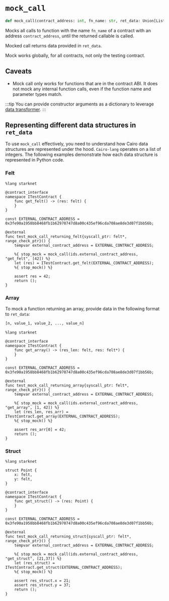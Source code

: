 # `mock_call`

```python
def mock_call(contract_address: int, fn_name: str, ret_data: Union[List[int], Dict]) -> Callable: ...
```

Mocks all calls to function with the name `fn_name` of a contract with an address `contract_address`, until the returned callable is called. 

Mocked call returns data provided in `ret_data`.

Mock works globally, for all contracts, not only the testing contract.

## Caveats
- Mock call only works for functions that are in the contract ABI. It does not mock any internal function calls, even if the function name and parameter types match.

:::tip
You can provide constructor arguments as a dictionary to leverage [data transformer](README.md#data-transformer).
:::

## Representing different data structures in `ret_data`

To use `mock_call` effectively, you need to understand how Cairo data structures are represented under the hood. `Cairo-lang` operates on a list of integers. The following examples demonstrate how each data structure is represented in Python code.


### Felt

```cairo title="mocked_call returns a felt"
%lang starknet

@contract_interface
namespace ITestContract {
    func get_felt() -> (res: felt) {
    }
}

const EXTERNAL_CONTRACT_ADDRESS = 0x3fe90a1958bb8468fb1b62970747d8a00c435ef96cda708ae8de3d07f1bb56b;

@external
func test_mock_call_returning_felt{syscall_ptr: felt*, range_check_ptr}() {
    tempvar external_contract_address = EXTERNAL_CONTRACT_ADDRESS;

    %{ stop_mock = mock_call(ids.external_contract_address, "get_felt", [42]) %}
    let (res) = ITestContract.get_felt(EXTERNAL_CONTRACT_ADDRESS);
    %{ stop_mock() %}

    assert res = 42;
    return ();
}
```

### Array

To mock a function returning an array, provide data in the following format to `ret_data`:

```python title="Python representation of a Cairo array"
[n, value_1, value_2, ..., value_n]
```

```cairo title="mocked_call returns an array"
%lang starknet

@contract_interface
namespace ITestContract {
    func get_array() -> (res_len: felt, res: felt*) {
    }
}

const EXTERNAL_CONTRACT_ADDRESS = 0x3fe90a1958bb8468fb1b62970747d8a00c435ef96cda708ae8de3d07f1bb56b;

@external
func test_mock_call_returning_array{syscall_ptr: felt*, range_check_ptr}() {
    tempvar external_contract_address = EXTERNAL_CONTRACT_ADDRESS;

    %{ stop_mock = mock_call(ids.external_contract_address, "get_array", [1, 42]) %}
    let (res_len, res_arr) = ITestContract.get_array(EXTERNAL_CONTRACT_ADDRESS);
    %{ stop_mock() %}

    assert res_arr[0] = 42;
    return ();
}
```

### Struct

```cairo title="mocked_call returns a struct"
%lang starknet

struct Point {
    x: felt,
    y: felt,
}

@contract_interface
namespace ITestContract {
    func get_struct() -> (res: Point) {
    }
}

const EXTERNAL_CONTRACT_ADDRESS = 0x3fe90a1958bb8468fb1b62970747d8a00c435ef96cda708ae8de3d07f1bb56b;

@external
func test_mock_call_returning_struct{syscall_ptr: felt*, range_check_ptr}() {
    tempvar external_contract_address = EXTERNAL_CONTRACT_ADDRESS;

    %{ stop_mock = mock_call(ids.external_contract_address, "get_struct", [21,37]) %}
    let (res_struct) = ITestContract.get_struct(EXTERNAL_CONTRACT_ADDRESS);
    %{ stop_mock() %}

    assert res_struct.x = 21;
    assert res_struct.y = 37;
    return ();
}
```
